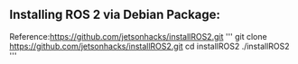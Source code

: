 Installing ROS 2 via Debian Package:
-----------------
Reference:https://github.com/jetsonhacks/installROS2.git
'''
git clone https://github.com/jetsonhacks/installROS2.git
cd installROS2
./installROS2
'''
